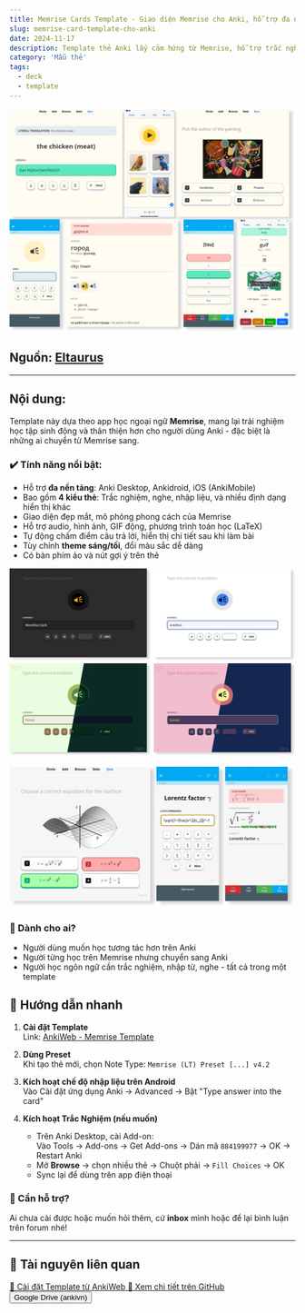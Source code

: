 ```yaml
---
title: Memrise Cards Template - Giao diện Memrise cho Anki, hỗ trợ đa nền tảng
slug: memrise-card-template-cho-anki
date: 2024-11-17
description: Template thẻ Anki lấy cảm hứng từ Memrise, hỗ trợ trắc nghiệm, nghe, nhập liệu, giao diện tùy chỉnh đẹp mắt. Tương thích Anki Desktop, Ankidroid, và iOS.
category: 'Mẫu thẻ'
tags:
  - deck
  - template
---
```


![](../../static/images/2024-11-17-memrise-card-template-cho-anki-1743347069297.webp)

<!--truncate-->

## Nguồn: [Eltaurus](https://forums.ankiweb.net/t/memrise-card-template-support-thread/34233)

---

## Nội dung:

Template này dựa theo app học ngoại ngữ **Memrise**, mang lại trải nghiệm học tập sinh động và thân thiện hơn cho người dùng Anki - đặc biệt là những ai chuyển từ Memrise sang.

### ✔️ Tính năng nổi bật:

- Hỗ trợ **đa nền tảng**: Anki Desktop, Ankidroid, iOS (AnkiMobile)  
- Bao gồm **4 kiểu thẻ**: Trắc nghiệm, nghe, nhập liệu, và nhiều định dạng hiển thị khác  
- Giao diện đẹp mắt, mô phỏng phong cách của Memrise  
- Hỗ trợ audio, hình ảnh, GIF động, phương trình toán học (LaTeX)  
- Tự động chấm điểm câu trả lời, hiển thị chi tiết sau khi làm bài  
- Tùy chỉnh **theme sáng/tối**, đổi màu sắc dễ dàng  
- Có bàn phím ảo và nút gợi ý trên thẻ

![](../../static/images/2024-11-17-memrise-card-template-cho-anki-1743347087948.webp)

![](../../static/images/2024-11-17-memrise-card-template-cho-anki-1743347117720.webp)

### 🎯 Dành cho ai?

- Người dùng muốn học tương tác hơn trên Anki  
- Người từng học trên Memrise nhưng chuyển sang Anki  
- Người học ngôn ngữ cần trắc nghiệm, nhập từ, nghe - tất cả trong một template

## 📧 Hướng dẫn nhanh

1. **Cài đặt Template**  
   Link: [AnkiWeb - Memrise Template](https://ankiweb.net/shared/info/510199145)

2. **Dùng Preset**  
   Khi tạo thẻ mới, chọn Note Type: `Memrise (LT) Preset [...] v4.2`

3. **Kích hoạt chế độ nhập liệu trên Android**  
   Vào Cài đặt ứng dụng Anki → Advanced → Bật "Type answer into the card"

4. **Kích hoạt Trắc Nghiệm (nếu muốn)**  
   - Trên Anki Desktop, cài Add-on:  
     Vào Tools → Add-ons → Get Add-ons → Dán mã `884199977` → OK → Restart Anki  
   - Mở **Browse** → chọn nhiều thẻ → Chuột phải → `Fill Choices` → OK  
   - Sync lại để dùng trên app điện thoại

### 💬 Cần hỗ trợ?

Ai chưa cài được hoặc muốn hỏi thêm, cứ **inbox** mình hoặc để lại bình luận trên forum nhé!

---

## 📑 Tài nguyên liên quan

<div class="download-buttons">
  <a class="button button--primary" href="https://ankiweb.net/shared/info/510199145" target="_blank">
    📑 Cài đặt Template từ AnkiWeb
  </a>
  <a class="button button--secondary" href="https://github.com/Eltaurus-Lt/Anki-Card-Templates?tab=readme-ov-file" target="_blank">
    📘 Xem chi tiết trên GitHub
  </a>
</div>

<div style={{display: 'flex', justifyContent: 'left', gap: '20px'}}> <a href="https://drive.google.com/file/d/1zk9vvNA0Dt5uvK_qabtuuwh3p_K4mDeu/view?usp=sharing"> <button class="buttonPrimary" type="button">Google Drive (ankivn)</button> </a> </div>
